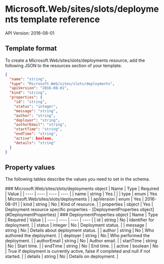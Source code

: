 # Microsoft.Web/sites/slots/deployments template reference
API Version: 2016-08-01
## Template format

To create a Microsoft.Web/sites/slots/deployments resource, add the following JSON to the resources section of your template.

```json
{
  "name": "string",
  "type": "Microsoft.Web/sites/slots/deployments",
  "apiVersion": "2016-08-01",
  "kind": "string",
  "properties": {
    "id": "string",
    "status": "integer",
    "message": "string",
    "author": "string",
    "deployer": "string",
    "authorEmail": "string",
    "startTime": "string",
    "endTime": "string",
    "active": boolean,
    "details": "string"
  }
}
```
## Property values

The following tables describe the values you need to set in the schema.

<a id="Microsoft.Web/sites/slots/deployments" />
### Microsoft.Web/sites/slots/deployments object
|  Name | Type | Required | Value |
|  ---- | ---- | ---- | ---- |
|  name | string | Yes |  |
|  type | enum | Yes | Microsoft.Web/sites/slots/deployments |
|  apiVersion | enum | Yes | 2016-08-01 |
|  kind | string | No | Kind of resource. |
|  properties | object | Yes | Deployment resource specific properties - [DeploymentProperties object](#DeploymentProperties) |


<a id="DeploymentProperties" />
### DeploymentProperties object
|  Name | Type | Required | Value |
|  ---- | ---- | ---- | ---- |
|  id | string | No | Identifier for deployment. |
|  status | integer | No | Deployment status. |
|  message | string | No | Details about deployment status. |
|  author | string | No | Who authored the deployment. |
|  deployer | string | No | Who performed the deployment. |
|  authorEmail | string | No | Author email. |
|  startTime | string | No | Start time. |
|  endTime | string | No | End time. |
|  active | boolean | No | True if deployment is currently active, false if completed and null if not started. |
|  details | string | No | Details on deployment. |

